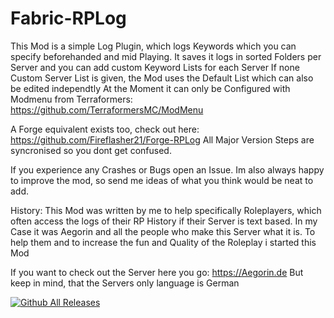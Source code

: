 # Fabric-RPLog
This Mod is a simple Log Plugin, which logs Keywords which you can specify beforehanded and mid Playing. 
It saves it logs in sorted Folders per Server and you can add custom Keyword Lists for each Server
If none Custom Server List is given, the Mod uses the Default List which can also be edited independtly
At the Moment it can only be Configured with Modmenu from Terraformers: https://github.com/TerraformersMC/ModMenu

A Forge equivalent exists too, check out here: https://github.com/Fireflasher21/Forge-RPLog
All Major Version Steps are syncronised so you dont get confused.

If you experience any Crashes or Bugs open an Issue. Im also always happy to improve the mod, so send me ideas of what you think would be neat to add.

History:
This Mod was written by me to help specifically Roleplayers, which often access the logs of their RP History if their Server is text based. 
In my Case it was Aegorin and all the people who make this Server what it is. To help them and to increase the fun and Quality of the Roleplay i started this Mod 

If you want to check out the Server here you go: https://Aegorin.de
But keep in mind, that the Servers only language is German

[![Github All Releases](https://img.shields.io/github/downloads/fireflasher21/fabric-rplog/total.svg)]()
